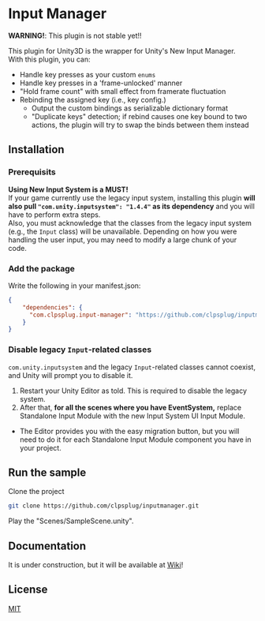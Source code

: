 # Input Manager

**WARNING!**: This plugin is not stable yet!!

This plugin for Unity3D is the wrapper for Unity's New Input Manager.  
With this plugin, you can:

* Handle key presses as your custom `enums`
* Handle key presses in a 'frame-unlocked' manner
* "Hold frame count" with small effect from framerate fluctuation
* Rebinding the assigned key (i.e., key config.)
    * Output the custom bindings as serializable dictionary format
    * "Duplicate keys" detection; if rebind causes one key bound to two actions, the plugin will try to swap the binds between them instead

## Installation

### Prerequisits
**Using New Input System is a MUST!**  
If your game currently use the legacy input system, installing this plugin **will also pull `"com.unity.inputsystem": "1.4.4"` as its dependency** and you will have to perform extra steps.  
Also, you must acknowledge that the classes from the legacy input system (e.g., the `Input` class) will be unavailable.
Depending on how you were handling the user input, you may need to modify a large chunk of your code.

### Add the package
Write the following in your manifest.json:

```json
{
    "dependencies": {
      "com.clpsplug.input-manager": "https://github.com/clpsplug/inputmanager.git?path=Packages/com.clpsplug.input-manager/#base"
    }
}
```

### Disable legacy `Input`-related classes

`com.unity.inputsystem` and the legacy `Input`-related classes cannot coexist, and Unity will prompt you to disable it.

1. Restart your Unity Editor as told. This is required to disable the legacy system.
2. After that, **for all the scenes where you have EventSystem,** replace Standalone Input Module with the new Input System UI Input Module.
* The Editor provides you with the easy migration button, but you will need to do it for each Standalone Input Module component you have in your project.


## Run the sample

Clone the project

```bash
git clone https://github.com/clpsplug/inputmanager.git
```

Play the "Scenes/SampleScene.unity".


## Documentation

It is under construction, but it will be available at [Wiki](https://github.com/Clpsplug/InputManager/wiki)!

## License

[MIT](https://choosealicense.com/licenses/mit/)

